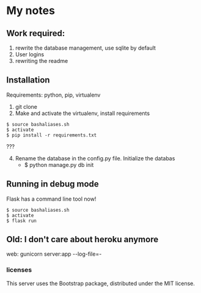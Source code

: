 
# My notes

## Work required:
1. rewrite the database management, use sqlite by default
2. User logins
3. rewriting the readme





## Installation

Requirements: python, pip, virtualenv  

1. git clone
2. Make and activate the virtualenv, install requirements

```
$ source bashaliases.sh
$ activate
$ pip install -r requirements.txt
```
  

???

4. Rename the database in the config.py file. Initialize the databas
    + $ python manage.py db init






## Running in debug mode
Flask has a command line tool now!

```
$ source bashaliases.sh
$ activate
$ flask run
```







## Old: I don't care about heroku anymore

web: gunicorn server:app --log-file=-



### licenses
This server uses the Bootstrap package, distributed under the MIT license. 






